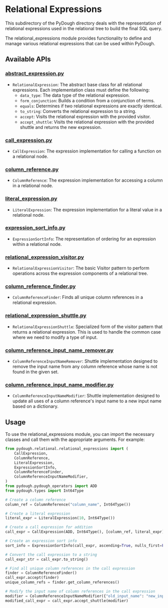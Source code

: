 # Relational Expressions

This subdirectory of the PyDough directory deals with the representation of relational expressions used in the relational tree to build the final SQL query.

The relational_expressions module provides functionality to define and manage various relational expressions that can be used within PyDough.

## Available APIs

### [abstract_expression.py](abstract_expression.py)

- `RelationalExpression`: The abstract base class for all relational expressions. Each implementation class must define the following:
    - `data_type`: The data type of the relational expression.
    - `form_conjunction`: Builds a condition from a conjunction of terms.
    - `equals`: Determines if two relational expressions are exactly identical.
    - `to_string`: Converts the relational expression to a string.
    - `accept`: Visits the relational expression with the provided visitor.
    - `accept_shuttle`: Visits the relational expression with the provided shuttle and returns the new expression.

### [call_expression.py](call_expression.py)

- `CallExpression`: The expression implementation for calling a function on a relational node.

### [column_reference.py](column_reference.py)

- `ColumnReference`: The expression implementation for accessing a column in a relational node.

### [literal_expression.py](literal_expression.py)

- `LiteralExpression`: The expression implementation for a literal value in a relational node.

### [expression_sort_info.py](expression_sort_info.py)

- `ExpressionSortInfo`: The representation of ordering for an expression within a relational node.

### [relational_expression_visitor.py](relational_expression_visitor.py)

- `RelationalExpressionVisitor`: The basic Visitor pattern to perform operations across the expression components of a relational tree.

### [column_reference_finder.py](column_reference_finder.py)

- `ColumnReferenceFinder`: Finds all unique column references in a relational expression.

### [relational_expression_shuttle.py](relational_expression_shuttle.py)

- `RelationalExpressionShuttle`: Specialized form of the visitor pattern that returns a relational expression. This is used to handle the common case where we need to modify a type of input.

### [column_reference_input_name_remover.py](column_reference_input_name_remover.py)

- `ColumnReferenceInputNameRemover`: Shuttle implementation designed to remove the input name from any column reference whose name is not found in the given set.

### [column_reference_input_name_modifier.py](column_reference_input_name_modifier.py)

- `ColumnReferenceInputNameModifier`: Shuttle implementation designed to update all uses of a column reference's input name to a new input name based on a dictionary.

## Usage

To use the relational_expressions module, you can import the necessary classes and call them with the appropriate arguments. For example:

```python
from pydough.relational.relational_expressions import (
    CallExpression,
    ColumnReference,
    LiteralExpression,
    ExpressionSortInfo,
    ColumnReferenceFinder,
    ColumnReferenceInputNameModifier,
)
from pydough.pydough_operators import ADD
from pydough.types import Int64Type

# Create a column reference
column_ref = ColumnReference("column_name", Int64Type())

# Create a literal expression
literal_expr = LiteralExpression(10, Int64Type())

# Create a call expression for addition
call_expr = CallExpression(ADD, Int64Type(), [column_ref, literal_expr])

# Create an expression sort info
sort_info = ExpressionSortInfo(call_expr, ascending=True, nulls_first=False)

# Convert the call expression to a string
call_expr_str = call_expr.to_string()

# Find all unique column references in the call expression
finder = ColumnReferenceFinder()
call_expr.accept(finder)
unique_column_refs = finder.get_column_references()

# Modify the input name of column references in the call expression
modifier = ColumnReferenceInputNameModifier({"old_input_name": "new_input_name"})
modified_call_expr = call_expr.accept_shuttle(modifier)
```
